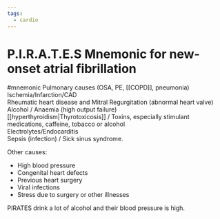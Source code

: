 ```yaml
---
tags:
  - cardio
---
```

# P.I.R.A.T.E.S Mnemonic for new-onset atrial fibrillation
#mnemonic 
Pulmonary causes (OSA, PE, [[COPD]], pneumonia)  
Ischemia/Infarction/CAD  
Rheumatic heart disease and Mitral Regurgitation (abnormal heart valve)  
Alcohol / Anaemia (high output failure)  
[[hyperthyroidism|Thyrotoxicosis]] / Toxins, especially stimulant medications, caffeine, tobacco or alcohol  
Electrolytes/Endocarditis  
Sepsis (infection) / Sick sinus syndrome.

Other causes:
- High blood pressure
- Congenital heart defects
- Previous heart surgery
- Viral infections
- Stress due to surgery or other illnesses

PIRATES drink a lot of alcohol and their blood pressure is high.